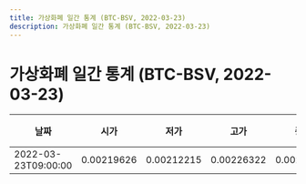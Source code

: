 ```yaml
---
title: 가상화폐 일간 통계 (BTC-BSV, 2022-03-23)
description: 가상화폐 일간 통계 (BTC-BSV, 2022-03-23)
---
```


가상화폐 일간 통계 (BTC-BSV, 2022-03-23)
===

|날짜|시가|저가|고가|종가|비고|
|--|--|--|--|--|--|
|2022-03-23T09:00:00|0.00219626|0.00212215|0.00226322|0.00212215|    |

